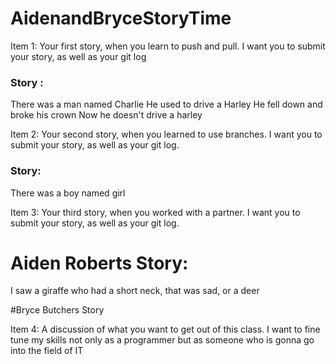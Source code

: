 # AidenandBryceStoryTime
Item 1: Your first story, when you learn to push and pull. I want you to submit your story, as well as your git log

### Story :
There was a man named Charlie
He used to drive a Harley
He fell down and broke his crown
Now he doesn't drive a harley

Item 2: Your second story, when you learned to use branches. I want you to submit your story, as well as your git log.
### Story:
There was a boy named girl

Item 3: Your third story, when you worked with a partner. I want you to submit your story, as well as your git log.
# Aiden Roberts Story:
I saw a giraffe who had a short neck,
that was sad, or a deer

#Bryce Butchers Story

Item 4: A discussion of what you want to get out of this class.
I want to fine tune my skills not only as a programmer but as someone who is gonna go into the field of IT